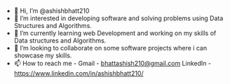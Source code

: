 - 👋 Hi, I’m @ashishbhatt210
- 👀 I’m interested in developing software and solving problems using Data Structures and Algorithms.
- 🌱 I’m currently learning web Development and working on my skills of Data structures and Algorithms.
- 💞️ I’m looking to collaborate on some software projects where i can showcase my skills.
- 📫 How to reach me - Gmail - bhattashish210@gmail.com
                      LinkedIn - https://www.linkedin.com/in/ashishbhatt210/

<!---
ashishbhatt210/ashishbhatt210 is a ✨ special ✨ repository because its `README.md` (this file) appears on your GitHub profile.
You can click the Preview link to take a look at your changes.
--->
